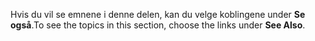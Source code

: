 <span data-ttu-id="8514e-101">Hvis du vil se emnene i denne delen, kan du velge koblingene under **Se også**.</span><span class="sxs-lookup"><span data-stu-id="8514e-101">To see the topics in this section, choose the links under **See Also**.</span></span>